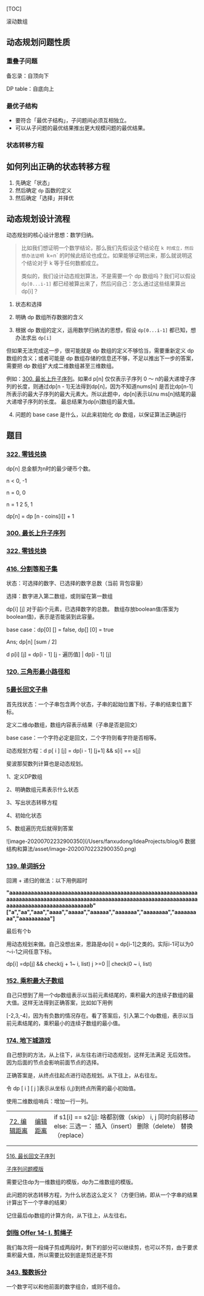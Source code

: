 [TOC]

滚动数组

## 动态规划问题性质

### 重叠子问题

备忘录：自顶向下

DP table：自底向上

### 最优子结构

- 要符合「最优子结构」，子问题间必须互相独立。
- 可以从子问题的最优结果推出更大规模问题的最优结果。


### 状态转移方程



## 如何列出正确的状态转移方程

1. 先确定「状态」
2. 然后确定 `dp` 函数的定义
3. 然后确定「选择」并择优



## 动态规划设计流程

动态规划的核心设计思想：数学归纳。

> 比如我们想证明一个数学结论，那么我们先假设这个结论在 `k 时成立，然后想办法证明 `k=n` 的时候此结论也成立。如果能够证明出来，那么就说明这个结论对于 k 等于任何数都成立。
>
> 类似的，我们设计动态规划算法，不是需要一个 dp 数组吗？我们可以假设 `dp[0...i-1]` 都已经被算出来了，然后问自己：怎么通过这些结果算出 dp[i]？

1. 状态和选择

2. 明确 dp 数组所存数据的含义

3. 根据 dp 数组的定义，运用数学归纳法的思想，假设 `dp[0...i-1]` 都已知，想办法求出 `dp[i]`

  但如果无法完成这一步，很可能就是 dp 数组的定义不够恰当，需要重新定义 dp 数组的含义；或者可能是 dp 数组存储的信息还不够，不足以推出下一步的答案，需要把 dp 数组扩大成二维数组甚至三维数组。

  例如：[300. 最长上升子序列](https://leetcode-cn.com/problems/longest-increasing-subsequence/)。如果d p[n] 仅仅表示子序列 0 ～ n的最大递增子序列的长度，则通过dp[n - 1]无法得到dp[n]，因为不知道nums[n] 是否比dp[n-1]所表示的最大子序列的最大元素大。所以此题中，dp[n]表示以nu ms[n]结尾的最大递增子序列的长度。 最总结果为dp[n]数组的最大值。

4. 问题的 base case 是什么，以此来初始化 dp 数组，以保证算法正确运行



## 题目

### [322. 零钱兑换](https://leetcode-cn.com/problems/coin-change/)

dp[n] 总金额为n时的最少硬币个数。  

n < 0, -1

n = 0,    0

n = 1 2 5, 1

dp[n] = dp [n - coins[i]] + 1



### [300. 最长上升子序列](https://leetcode-cn.com/problems/longest-increasing-subsequence/)



### [322. 零钱兑换](https://leetcode-cn.com/problems/coin-change/)



### [416. 分割等和子集](https://leetcode-cn.com/problems/partition-equal-subset-sum/)

状态：可选择的数字、已选择的数字总数（当前 背包容量）

选择：数字进入第二数组，或则留在第一数组



dp[i] [j]  对于前i个元素，已选择数字的总数。 数组存放boolean值(答案为boolean值)，表示是否能装到此容量。

base case：dp[0] [] = false, dp[] [0] = true

Ans; dp[n] [sum / 2]



d p[i] [j] = dp[i - 1] [j - 遍历值]  | dp[i - 1] [j]



### [120. 三角形最小路径和](https://leetcode-cn.com/problems/triangle/)



### [5最长回文子串](https://leetcode-cn.com/problems/longest-palindromic-substring)

首先找状态：一个子串包含两个状态，子串的起始位置下标，子串的结束位置下标。

定义二维dp数组，数组内容表示结果（子串是否是回文）

base case：一个字符必定是回文，二个字符则看字符是否相等。

动态规划方程：d p[ i ] [j] = dp[i - 1] [j+1] && s[i] == s[j]



斐波那契数列计算也是动态规划。

1、定义DP数组

2、明确数组元素表示什么状态

3、写出状态转移方程

4、初始化状态

5、数组遍历完后就得到答案

![image-20200702232900350](/Users/fanxudong/IdeaProjects/blog/6 数据结构和算法/asset/image-20200702232900350.png)







### [139. 单词拆分](https://leetcode-cn.com/problems/word-break/)

回溯 + 递归的做法：以下用例超时

**"aaaaaaaaaaaaaaaaaaaaaaaaaaaaaaaaaaaaaaaaaaaaaaaaaaaaaaaaaaaaaaaaaaaaaaaaaaaaaaaaaaaaaaaaaaaaaaaaaaaaaaaaaaaaaaaaaaaaaaaaaaaaaaaaaaaaaaaaaaaaaaaaaaaaaab" ["a","aa","aaa","aaaa","aaaaa","aaaaaa","aaaaaaa","aaaaaaaa","aaaaaaaaa","aaaaaaaaaa"]**

最后有个b

用动态规划来做。自己没想出来，思路是dp[i] = dp[i-1]之类的。实际i-1可以为0～i-1之间任意下标。

dp[i] =dp[j] && check(j + 1~ i, list)   j >=0 || check(0 ~ i, list)



### [152. 乘积最大子数组](https://leetcode-cn.com/problems/maximum-product-subarray/)

自己只想到了用一个dp数组表示以当前元素结尾的，乘积最大的连续子数组的最大值。这样无法得到正确答案，比如如下用例

[-2,3,-4]，因为有负数的情况存在。看了答案后，引入第二个dp数组，表示以当前元素结尾的，乘积最小的连续子数组的最小值。







### [174. 地下城游戏](https://leetcode-cn.com/problems/dungeon-game/)

自己想到的方法，从上往下，从左往右进行动态规划，这样无法满足 无后效性。因为后面的节点会影响前面节点的选择。

正确答案是，从终点往起点进行动态规划。从下往上，从右往左。

令 dp [ i ] [ j ]表示从坐标 (i,j)到终点所需的最小初始值。

使用二维数组哨兵：增加一行一列。





|                                                              |                                                              |                                                              |
| ------------------------------------------------------------ | ------------------------------------------------------------ | ------------------------------------------------------------ |
| [72. 编辑距离](https://leetcode-cn.com/problems/edit-distance/) | [编辑距离](https://github.com/labuladong/fucking-algorithm/blob/master/%E5%8A%A8%E6%80%81%E8%A7%84%E5%88%92%E7%B3%BB%E5%88%97/%E7%BC%96%E8%BE%91%E8%B7%9D%E7%A6%BB.md) | if s1[i] == s2[j]:     啥都别做（skip）     i, j 同时向前移动 else:     三选一：         插入（insert）         删除（delete）         替换（replace） |
|                                                              |                                                              |                                                              |
|                                                              |                                                              |                                                              |



[516. 最长回文子序列](https://leetcode-cn.com/problems/longest-palindromic-subsequence/)

[子序列问题模版](https://github.com/labuladong/fucking-algorithm/blob/master/%E5%8A%A8%E6%80%81%E8%A7%84%E5%88%92%E7%B3%BB%E5%88%97/%E5%AD%90%E5%BA%8F%E5%88%97%E9%97%AE%E9%A2%98%E6%A8%A1%E6%9D%BF.md)

需要记住dp为一维数组的模版，dp为二维数组的模版。

此问题的状态转移方程，为什么状态这么定义？（方便归纳，即从一个字串的结果计算出下一个字串的结果）

记住最后dp数组的计算方向，从下往上，从左往右。





### [剑指 Offer 14- I. 剪绳子](https://leetcode-cn.com/problems/jian-sheng-zi-lcof/)

我们每次将一段绳子剪成两段时，剩下的部分可以继续剪，也可以不剪，由于要求乘积最大值，所以需要比较到底是剪还是不剪



### [343. 整数拆分](https://leetcode-cn.com/problems/integer-break/)

一个数字可以和他前面的数字组合，或则不组合。

